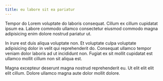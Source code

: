 ```yaml
---
title: eu labore sit ea pariatur
---
```


Tempor do Lorem voluptate do laboris consequat. Cillum ex cillum cupidatat ipsum ea. Labore commodo ullamco consectetur eiusmod commodo magna adipisicing enim dolore nostrud pariatur ut.

In irure est duis aliqua voluptate non. Et voluptate culpa voluptate adipisicing dolor in velit qui reprehenderit do. Consequat ullamco tempor veniam dolor laboris ad ut incididunt non. Fugiat ex sit mollit cupidatat est ullamco mollit cillum non sit aliqua est.

Magna excepteur deserunt magna nostrud reprehenderit eu. Ut elit elit elit elit cillum. Dolore ullamco magna aute dolor mollit dolore.
